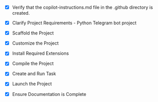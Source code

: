 <!-- Use this file to provide workspace-specific custom instructions to Copilot. -->

- [x] Verify that the copilot-instructions.md file in the .github directory is created.

- [x] Clarify Project Requirements - Python Telegram bot project

- [x] Scaffold the Project
<!-- Create main bot file, configuration, requirements, and environment setup -->

- [x] Customize the Project
<!-- Add bot functionality and proper structure -->

- [x] Install Required Extensions
<!-- Python extensions if needed -->

- [x] Compile the Project
<!-- Install dependencies and test setup -->

- [x] Create and Run Task
<!-- Setup bot run task -->

- [x] Launch the Project
<!-- Test the bot -->

- [x] Ensure Documentation is Complete
<!-- Complete README and cleanup -->

